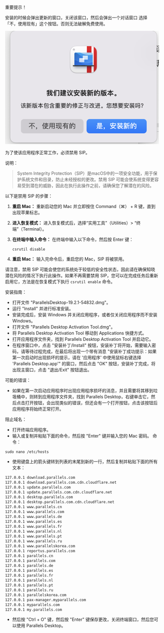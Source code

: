 
重要提示！

安装的时候会弹出更新的窗口，关闭该窗口，然后会弹出一个对话窗口
选择「不，使用现有」这个按钮。否则无法破解免费使用。

![](./images/windows.png)

为了使该应用程序正常工作，必须禁用 SIP。

说明：
>System Integrity Protection（SIP）是macOS中的一项安全功能，用于保护系统文件和目录，防止未经授权的更改。禁用 SIP 可能会使系统变得更容易受到潜在的威胁，因此在执行此操作之前，请确保您了解潜在的风险。

以下是禁用 SIP 的步骤：

1. **重启 Mac：** 重新启动您的 Mac 并立即按住 Command（⌘） + R 键，直到出现苹果标志。

2. **进入恢复模式：** 进入恢复模式后，选择“实用工具”（Utilities）> “终端”（Terminal）。

3. **在终端中输入命令：** 在终端中输入以下命令，然后按 Enter 键：
   ```
   csrutil disable
   ```

4. **重启 Mac：** 输入完命令后，重启您的 Mac，SIP 将被禁用。

请注意，禁用 SIP 可能会使您的系统处于较低的安全性状态，因此请在确保知晓潜在风险的情况下执行此操作。如果不再需要禁用 SIP，您可以在完成任务后重新启用它，方法是在恢复模式下执行 `csrutil enable` 命令。

安装指南：
  - 打开文件 "ParallelsDesktop-19.2.1-54832.dmg"。
  -  运行 "Install" 并进行标准安装。
  -  安装完成后，安装 Windows 并关闭应用程序，或者仅关闭应用程序而不安装 Windows。
  -  打开文件 "Parallels Desktop Activation Tool.dmg"。
  -  将 Parallels Desktop Activation Tool 移动到 Applications 快捷方式。
  -  打开应用程序文件夹，找到 Parallels Desktop Activation Tool 并启动它。
  -  在程序窗口中，点击 "安装补丁/Install" 按钮，安装补丁将开始，需要输入密码，请等待过程完成，在最后将出现一个带有消息 "安装补丁成功提示：如果第一次启动时出现损坏的提示，请在 '应用程序' 中使用鼠标右键选择 'Parallels Desktop.app'" 的窗口，然后点击 "OK" 按钮，安装补丁完成，将出现主窗口，点击 "退出/Exit" 按钮退出。

可能的错误：
  - 如果在第一次启动应用程序时出现应用程序损坏的消息，并且需要将其移到垃圾桶中，则转到应用程序文件夹，找到 Parallels Desktop，右键单击它，然后点击打开按钮，会出现类似的错误，但还会有一个打开按钮，点击该按钮后应用程序将始终正常打开。


阻止域名：
-  打开终端应用程序。
- 输入或复制并粘贴下面的命令，然后按 "Enter" 键并输入您的 Mac 密码。
 命令：
 ```
 sudo nano /etc/hosts
 ```
- 使用键盘上的箭头键转到列表的末尾到新的一行，然后复制并粘贴下面的所有文本：
```
127.0.0.1 download.parallels.com
127.0.0.1 download.parallels.com.cdn.cloudflare.net
127.0.0.1 update.parallels.com
127.0.0.1 update.parallels.com.cdn.cloudflare.net
127.0.0.1 desktop.parallels.com
127.0.0.1 desktop.parallels.com.cdn.cloudflare.net
127.0.0.1 www.parallels.cn
127.0.0.1 www.parallels.com
127.0.0.1 www.parallels.de
127.0.0.1 www.parallels.es
127.0.0.1 www.parallels.fr
127.0.0.1 www.parallels.nl
127.0.0.1 www.parallels.pt
127.0.0.1 www.parallels.ru
127.0.0.1 www.parallelskorea.com
127.0.0.1 reportus.parallels.com
127.0.0.1 parallels.cn
127.0.0.1 parallels.com
127.0.0.1 parallels.de
127.0.0.1 parallels.es
127.0.0.1 parallels.fr
127.0.0.1 parallels.nl
127.0.0.1 parallels.pt
127.0.0.1 parallels.ru
127.0.0.1 parallelskorea.com
127.0.0.1 pax-manager.myparallels.com
127.0.0.1 myparallels.com
127.0.0.1 my.parallels.com

```
-  然后按 "Ctrl + O" 键，然后按 "Enter" 键保存更改，关闭终端窗口，然后您可以使用 Parallels Desktop。